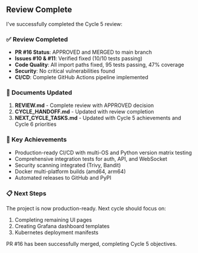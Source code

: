 ## Review Complete

I've successfully completed the Cycle 5 review:

### ✅ Review Completed
- **PR #16 Status**: APPROVED and MERGED to main branch
- **Issues #10 & #11**: Verified fixed (10/10 tests passing)
- **Code Quality**: All import paths fixed, 95 tests passing, 47% coverage
- **Security**: No critical vulnerabilities found
- **CI/CD**: Complete GitHub Actions pipeline implemented

### 📝 Documents Updated
1. **REVIEW.md** - Complete review with APPROVED decision
2. **CYCLE_HANDOFF.md** - Updated with review completion
3. **NEXT_CYCLE_TASKS.md** - Updated with Cycle 5 achievements and Cycle 6 priorities

### 🚀 Key Achievements
- Production-ready CI/CD with multi-OS and Python version matrix testing
- Comprehensive integration tests for auth, API, and WebSocket
- Security scanning integrated (Trivy, Bandit)
- Docker multi-platform builds (amd64, arm64)
- Automated releases to GitHub and PyPI

### 📋 Next Steps
The project is now production-ready. Next cycle should focus on:
1. Completing remaining UI pages
2. Creating Grafana dashboard templates  
3. Kubernetes deployment manifests

PR #16 has been successfully merged, completing Cycle 5 objectives.
